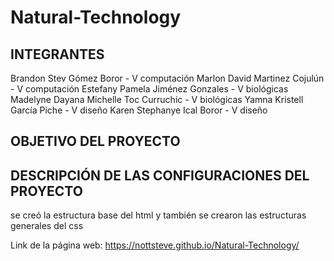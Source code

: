 # Natural-Technology

## INTEGRANTES
Brandon Stev Gómez Boror - V computación
Marlon David Martinez Cojulún - V computación
Estefany Pamela Jiménez Gonzales - V biológicas
Madelyne Dayana Michelle Toc Curruchic - V biológicas
Yamna Kristell García Piche - V diseño
Karen Stephanye Ical Boror - V diseño



## OBJETIVO DEL PROYECTO


## DESCRIPCIÓN DE LAS CONFIGURACIONES DEL PROYECTO
se creó la estructura base del html y también se crearon las estructuras generales del css


Link de la página web: https://nottsteve.github.io/Natural-Technology/

